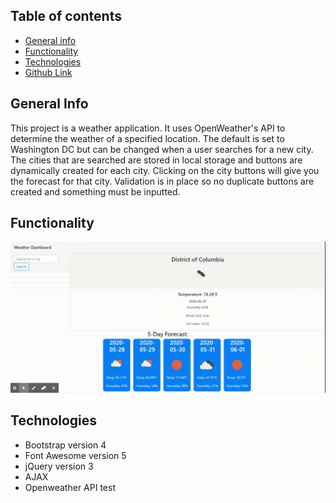 ## Table of contents

- [General info](#general-info)
- [Functionality](#functionality)
- [Technologies](#technologies)
- [Github Link](#github-link)

## General Info

This project is a weather application. It uses OpenWeather's API to determine the weather of a specified location. The default is set to Washington DC but can be changed when a user searches for a new city. The cities that are searched are stored in local storage and buttons are dynamically created for each city. Clicking on the city buttons will give you the forecast for that city. Validation is in place so no duplicate buttons are created and something must be inputted.

## Functionality

![Demonstration of working application](./assets/images/weather.gif)

## Technologies

- Bootstrap version 4
- Font Awesome version 5
- jQuery version 3
- AJAX
- Openweather API
  test
